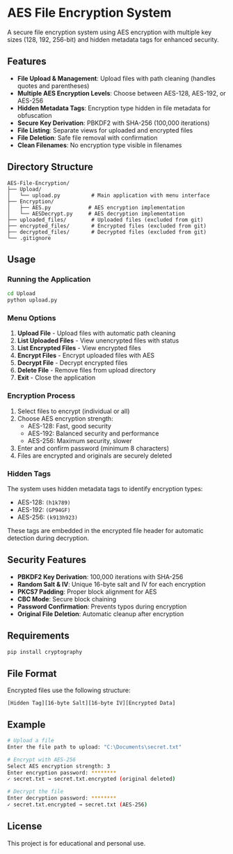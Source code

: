 # AES File Encryption System

A secure file encryption system using AES encryption with multiple key sizes (128, 192, 256-bit) and hidden metadata tags for enhanced security.

## Features

- **File Upload & Management**: Upload files with path cleaning (handles quotes and parentheses)
- **Multiple AES Encryption Levels**: Choose between AES-128, AES-192, or AES-256
- **Hidden Metadata Tags**: Encryption type hidden in file metadata for obfuscation
- **Secure Key Derivation**: PBKDF2 with SHA-256 (100,000 iterations)
- **File Listing**: Separate views for uploaded and encrypted files
- **File Deletion**: Safe file removal with confirmation
- **Clean Filenames**: No encryption type visible in filenames

## Directory Structure

```
AES-File-Encryption/
├── Upload/
│   └── upload.py          # Main application with menu interface
├── Encryption/
│   ├── AES.py            # AES encryption implementation
│   └── AESDecrypt.py     # AES decryption implementation
├── uploaded_files/        # Uploaded files (excluded from git)
├── encrypted_files/       # Encrypted files (excluded from git)
├── decrypted_files/       # Decrypted files (excluded from git)
└── .gitignore
```

## Usage

### Running the Application

```bash
cd Upload
python upload.py
```

### Menu Options

1. **Upload File** - Upload files with automatic path cleaning
2. **List Uploaded Files** - View unencrypted files with status
3. **List Encrypted Files** - View encrypted files
4. **Encrypt Files** - Encrypt uploaded files with AES
5. **Decrypt File** - Decrypt encrypted files
6. **Delete File** - Remove files from upload directory
7. **Exit** - Close the application

### Encryption Process

1. Select files to encrypt (individual or all)
2. Choose AES encryption strength:
   - AES-128: Fast, good security
   - AES-192: Balanced security and performance
   - AES-256: Maximum security, slower
3. Enter and confirm password (minimum 8 characters)
4. Files are encrypted and originals are securely deleted

### Hidden Tags

The system uses hidden metadata tags to identify encryption types:
- AES-128: `(h1k789)`
- AES-192: `(GP94GF)`
- AES-256: `(k913h923)`

These tags are embedded in the encrypted file header for automatic detection during decryption.

## Security Features

- **PBKDF2 Key Derivation**: 100,000 iterations with SHA-256
- **Random Salt & IV**: Unique 16-byte salt and IV for each encryption
- **PKCS7 Padding**: Proper block alignment for AES
- **CBC Mode**: Secure block chaining
- **Password Confirmation**: Prevents typos during encryption
- **Original File Deletion**: Automatic cleanup after encryption

## Requirements

```bash
pip install cryptography
```

## File Format

Encrypted files use the following structure:
```
[Hidden Tag][16-byte Salt][16-byte IV][Encrypted Data]
```

## Example

```bash
# Upload a file
Enter the file path to upload: "C:\Documents\secret.txt"

# Encrypt with AES-256
Select AES encryption strength: 3
Enter encryption password: ********
✓ secret.txt → secret.txt.encrypted (original deleted)

# Decrypt the file
Enter decryption password: ********
✓ secret.txt.encrypted → secret.txt (AES-256)
```

## License

This project is for educational and personal use.
